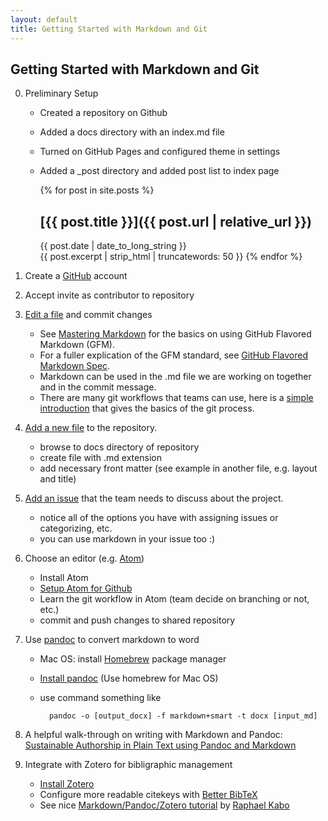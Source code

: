 ```yaml
---
layout: default
title: Getting Started with Markdown and Git
---
```


## Getting Started with Markdown and Git ##

0. Preliminary Setup

    - Created a repository on Github
    - Added a docs directory with an index.md file
    - Turned on GitHub Pages and configured theme in settings
    - Added a \_post directory and added post list to index page

        {% for post in site.posts %}
        ## [{{ post.title }}]({{ post.url | relative_url }})  
        {{ post.date | date_to_long_string }}  
        {{ post.excerpt | strip_html | truncatewords: 50 }}
        {% endfor %}

1. Create a [GitHub](https://github.com) account
2. Accept invite as contributor to repository
3. [Edit a file](https://help.github.com/articles/editing-files-in-your-repository/) and commit changes

    - See [Mastering Markdown](https://guides.github.com/features/mastering-markdown/) for the basics on using GitHub Flavored Markdown (GFM).
    - For a fuller explication of the GFM standard, see [GitHub Flavored Markdown Spec](https://github.github.com/gfm/).
    - Markdown can be used in the .md file we are working on together and in the commit message.
    - There are many git workflows that teams can use, here is a [simple introduction](http://rogerdudler.github.io/git-guide/) that gives the basics of the git process.
4. [Add a new file](https://help.github.com/articles/adding-a-file-to-a-repository/) to the repository.

    - browse to docs directory of repository
    - create file with .md extension
    - add necessary front matter (see example in another file, e.g. layout and title)

5. [Add an issue](https://help.github.com/articles/creating-an-issue/) that the team needs to discuss about the project.

    - notice all of the options you have with assigning issues or categorizing, etc.
    - you can use markdown in your issue too :)

6. Choose an editor (e.g. [Atom](https://atom.io/))

    - Install Atom
    - [Setup Atom for Github](https://www.hongkiat.com/blog/manage-git-github-atom/)
    - Learn the git workflow in Atom (team decide on branching or not, etc.)
    - commit and push changes to shared repository

7. Use [pandoc](https://pandoc.org/) to convert markdown to word

    - Mac OS: install [Homebrew](https://brew.sh/) package manager
    - [Install pandoc](https://pandoc.org/installing.html) (Use homebrew for Mac OS)
    - use command something like

            pandoc -o [output_docx] -f markdown+smart -t docx [input_md]

8. A helpful walk-through on writing with Markdown and Pandoc: [Sustainable Authorship in Plain Text using Pandoc and Markdown](https://programminghistorian.org/lessons/sustainable-authorship-in-plain-text-using-pandoc-and-markdown)

9. Integrate with Zotero for bibligraphic management

    - [Install Zotero](https://www.zotero.org/)
    - Configure more readable citekeys with [Better BibTeX](https://retorque.re/zotero-better-bibtex/installation/)
    - See nice [Markdown/Pandoc/Zotero tutorial](http://raphaelkabo.com/blog/posts/markdown-to-word) by [Raphael Kabo](https://raphaelkabo.com/)
